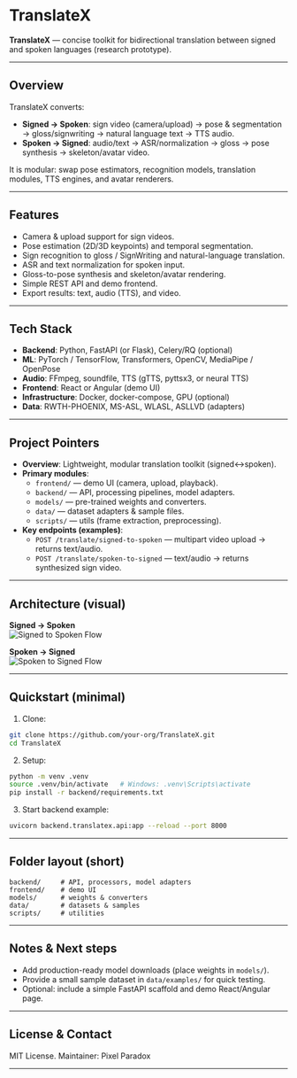 # TranslateX

**TranslateX** — concise toolkit for bidirectional translation between signed and spoken languages (research prototype).

---

## Overview
TranslateX converts:
- **Signed → Spoken**: sign video (camera/upload) → pose & segmentation → gloss/signwriting → natural language text → TTS audio.  
- **Spoken → Signed**: audio/text → ASR/normalization → gloss → pose synthesis → skeleton/avatar video.

It is modular: swap pose estimators, recognition models, translation modules, TTS engines, and avatar renderers.

---

## Features
- Camera & upload support for sign videos.
- Pose estimation (2D/3D keypoints) and temporal segmentation.
- Sign recognition to gloss / SignWriting and natural-language translation.
- ASR and text normalization for spoken input.
- Gloss-to-pose synthesis and skeleton/avatar rendering.
- Simple REST API and demo frontend.
- Export results: text, audio (TTS), and video.

---

## Tech Stack
- **Backend**: Python, FastAPI (or Flask), Celery/RQ (optional)
- **ML**: PyTorch / TensorFlow, Transformers, OpenCV, MediaPipe / OpenPose
- **Audio**: FFmpeg, soundfile, TTS (gTTS, pyttsx3, or neural TTS)
- **Frontend**: React or Angular (demo UI)
- **Infrastructure**: Docker, docker-compose, GPU (optional)
- **Data**: RWTH-PHOENIX, MS-ASL, WLASL, ASLLVD (adapters)

---

## Project Pointers
- **Overview**: Lightweight, modular translation toolkit (signed↔spoken).
- **Primary modules**:
  - `frontend/` — demo UI (camera, upload, playback).
  - `backend/` — API, processing pipelines, model adapters.
  - `models/` — pre-trained weights and converters.
  - `data/` — dataset adapters & sample files.
  - `scripts/` — utils (frame extraction, preprocessing).
- **Key endpoints (examples)**:
  - `POST /translate/signed-to-spoken` — multipart video upload → returns text/audio.
  - `POST /translate/spoken-to-signed` — text/audio → returns synthesized sign video.

---

## Architecture (visual)
**Signed → Spoken**  
![Signed to Spoken Flow](./text-signlang.png)

**Spoken → Signed**  
![Spoken to Signed Flow](./signlang-text.png)

---

## Quickstart (minimal)
1. Clone:
```bash
git clone https://github.com/your-org/TranslateX.git
cd TranslateX
```
2. Setup:
```bash
python -m venv .venv
source .venv/bin/activate   # Windows: .venv\Scripts\activate
pip install -r backend/requirements.txt
```
3. Start backend example:
```bash
uvicorn backend.translatex.api:app --reload --port 8000
```

---

## Folder layout (short)
```
backend/     # API, processors, model adapters
frontend/    # demo UI
models/      # weights & converters
data/        # datasets & samples
scripts/     # utilities
```

---

## Notes & Next steps
- Add production-ready model downloads (place weights in `models/`).
- Provide a small sample dataset in `data/examples/` for quick testing.
- Optional: include a simple FastAPI scaffold and demo React/Angular page.

---

## License & Contact
MIT License. Maintainer: Pixel Paradox

--- 


